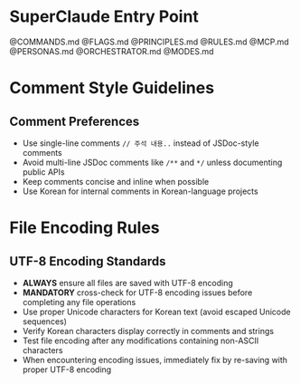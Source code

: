 # SuperClaude Entry Point

@COMMANDS.md
@FLAGS.md
@PRINCIPLES.md
@RULES.md
@MCP.md
@PERSONAS.md
@ORCHESTRATOR.md
@MODES.md

# Comment Style Guidelines

## Comment Preferences
- Use single-line comments `// 주석 내용..` instead of JSDoc-style comments
- Avoid multi-line JSDoc comments like `/**` and `*/` unless documenting public APIs
- Keep comments concise and inline when possible
- Use Korean for internal comments in Korean-language projects

# File Encoding Rules

## UTF-8 Encoding Standards
- **ALWAYS** ensure all files are saved with UTF-8 encoding
- **MANDATORY** cross-check for UTF-8 encoding issues before completing any file operations
- Use proper Unicode characters for Korean text (avoid escaped Unicode sequences)
- Verify Korean characters display correctly in comments and strings
- Test file encoding after any modifications containing non-ASCII characters
- When encountering encoding issues, immediately fix by re-saving with proper UTF-8 encoding